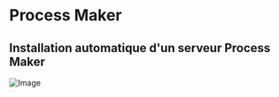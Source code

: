 # Process Maker

## Installation automatique d'un serveur Process Maker


 ![Image](https://www.processmaker.com/wp-content/uploads/2024/07/processmaker-business-process-automation-platform.webp)
